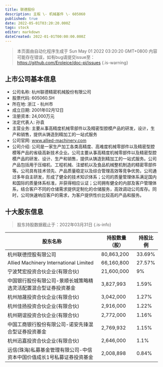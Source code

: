 ```yaml
---
title: 联德股份
description: 主板 \- 机械基件 \- 605060
published: true
date: 2022-05-01T03:20:20.000Z
tags: stock
editor: markdown
dateCreated: 2022-01-01T00:00:00.000Z
---
```


> 本页面由自动化程序生成于 Sun May 01 2022 03:20:20 GMT+0800
> 内容可能存在错误，如有bug请提交issue至：https://github.com/Eroleice/doc-pi/issues
{.is-warning}

## 上市公司基本信息
- 公司名称: 杭州联德精密机械股份有限公司
- 股票代码: 605060.SH
- 所在地: 浙江 - 杭州市
- 成立日期: 2001年02月12日
- 注册资本: 24,000万元
- 法定代表人: 孙袁
- 主营业务: 主要从事高精度机械零部件以及精密型腔模产品的研发，设计，生产和销售，提供从铸造到精加工的一站式服务
- 公司官网: www.allied-machinery.com
- 公司介绍: 公司是一家生产加工各类高精度、高难度机械零部件以及精密型腔模等产品的省级高新技术企业。公司主要从事高精度机械零部件以及精密型腔模产品的研发、设计、生产和销售，提供从铸造到精加工的一站式服务。公司产品包括用于压缩机、工程机械、注塑机以及食品机械整机制造的精密零部件等。公司具有技术领先、产品质量稳定以及综合管理高效等竞争优势。公司通过多年自主研发，形成了健全的技术知识体系；公司的质量管理体系满足国内和国际的质量体系标准，并获得相应认证；公司拥有健全的内部及客户管理体系，结合客户不同的仓储需求提供定制化的仓储服务，高效调动公司库存。同时，公司快速响应客户的需求，为客户提供性价比较高的产品和服务。


## 十大股东信息
> 股东持股数据截止于：2022年03月31日
{.is-info}

| 股东名称 | 持股数量（股） | 持股比例 |
| --- | --- | --- |
| 杭州联德控股有限公司 | 80,863,200 | 33.69% |
| Allied Machinery International Limited | 66,160,800 | 27.57% |
| 宁波梵宏投资合伙企业(有限合伙) | 21,600,000 | 9% |
| 中国银行股份有限公司-景顺长城策略精选灵活配置混合型证券投资基金 | 3,827,993 | 1.59% |
| 杭州旭晟投资合伙企业(有限合伙) | 3,042,000 | 1.27% |
| 杭州佳扬投资合伙企业(有限合伙) | 2,916,000 | 1.22% |
| 杭州朔谊投资合伙企业(有限合伙) | 2,772,000 | 1.16% |
| 中国工商银行股份有限公司-诺安先锋混合型证券投资基金 | 2,769,932 | 1.15% |
| 杭州迅嘉投资合伙企业(有限合伙) | 2,646,000 | 1.1% |
| 远信(珠海)私募基金管理有限公司-中信资本中国价值成长1号私募证券投资基金 | 2,008,898 | 0.84% |




